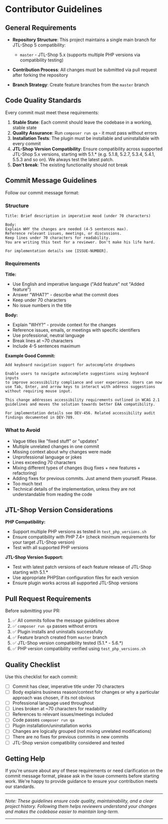 # Contributor Guidelines

## General Requirements

- **Repository Structure**: This project maintains a single main branch for JTL-Shop 5 compatibility:
    - `master` - JTL-Shop 5.x (supports multiple PHP versions via compatibility testing)

- **Contribution Process**: All changes must be submitted via pull request after forking the repository

- **Branch Strategy**: Create feature branches from the `master` branch

## Code Quality Standards

Every commit must meet these requirements:

1. **Stable State**: Each commit should leave the codebase in a working, stable state
2. **Quality Assurance**: Run `composer run qa` - it must pass without errors
3. **Installation Tests**: The plugin must be installable and uninstallable with every commit
4. **JTL-Shop Version Compatibility**: Ensure compatibility across supported JTL-Shop 5.x versions, starting with 5.1.* (e.g. 5.1.8, 5.2.7, 5.3.4, 5.4.1, 5.5.3 and so on). We always test the latest patch.
5. **Don't break**: The existing functionality should not break 

## Commit Message Guidelines

Follow our commit message format:

### Structure
```
Title: Brief description in imperative mood (under 70 characters)

Body:
Explain WHY the changes are needed (4-5 sentences max).
Reference relevant issues, meetings, or discussions.
Keep lines under 70 characters for readability.
You are writing this text for a reviewer. Don't make his life hard.

For implementation details see [ISSUE-NUMBER].
```

### Requirements

**Title:**
- Use English and imperative language ("Add feature" not "Added feature")
- Answer "WHAT?" - describe what the commit does
- Keep under 70 characters
- No issue numbers in the title

**Body:**
- Explain "WHY?" - provide context for the changes
- Reference issues, emails, or meetings with specific identifiers
- Use professional, neutral language
- Break lines at ~70 characters
- Include 4-5 sentences maximum

**Example Good Commit:**

```
Add keyboard navigation support for autocomplete dropdowns

Enable users to navigate autocomplete suggestions using keyboard inputs
to improve accessibility compliance and user experience. Users can now
use Tab, Enter, and arrow keys to interact with address suggestions
without requiring mouse input.

This change addresses accessibility requirements outlined in WCAG 2.1
guidelines and moves the solution towards better EAA compatibility.

For implementation details see DEV-456. Related accessibility audit
findings documented in DEV-789.
```

### What to Avoid

- Vague titles like "fixed stuff" or "updates"
- Multiple unrelated changes in one commit
- Missing context about why changes were made
- Unprofessional language or jokes
- Lines exceeding 70 characters
- Mixing different types of changes (bug fixes + new features + refactoring)
- Adding fixes for previous commits. Just amend them yourself. Please.
- Too much text
- Technical details of the implementation, unless they are not understandable from reading the code

## JTL-Shop Version Considerations

**PHP Compatibility:**
- Support multiple PHP versions as tested in `test_php_versions.sh`
- Ensure compatibility with PHP 7.4+ (check minimum requirements for your target JTL-Shop version)
- Test with all supported PHP versions

**JTL-Shop Version Support:**
- Test with latest patch versions of each feature release of JTL-Shop starting with 5.1.*
- Use appropriate PHPStan configuration files for each version
- Ensure plugin works across all supported JTL-Shop versions

## Pull Request Requirements

Before submitting your PR:

1. ✅ All commits follow the message guidelines above
2. ✅ `composer run qa` passes without errors
3. ✅ Plugin installs and uninstalls successfully
4. ✅ Feature branch created from `master` branch
5. ✅ JTL-Shop version compatibility tested (5.1.* - 5.6.*)
6. ✅ PHP version compatibility verified using `test_php_versions.sh`

## Quality Checklist

Use this checklist for each commit:

- [ ] Commit has clear, imperative title under 70 characters
- [ ] Body explains business reason/context for changes or why a particular approach was chosen, if its not obvious
- [ ] Professional language used throughout
- [ ] Lines broken at ~70 characters for readability
- [ ] References to relevant issues/meetings included
- [ ] Code passes `composer run qa`
- [ ] Plugin installation/uninstallation works
- [ ] Changes are logically grouped (not mixing unrelated modifications)
- [ ] There are no fixes for previous commits in new commits
- [ ] JTL-Shop version compatibility considered and tested

## Getting Help

If you're unsure about any of these requirements or need clarification on the commit message format, please ask in the issue comments before starting work. We're happy to provide guidance to ensure your contribution meets our standards.

---

*Note: These guidelines ensure code quality, maintainability, and a clear project history. Following them helps reviewers understand your changes and makes the codebase easier to maintain long-term.*

---